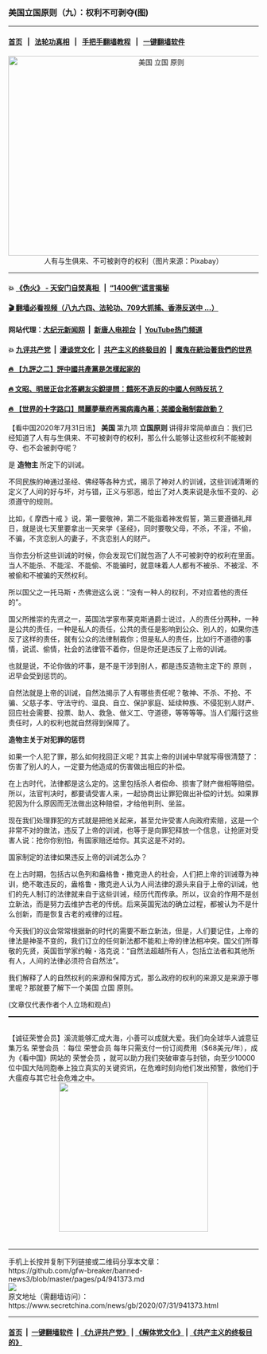 ### 美国立国原则（九）：权利不可剥夺(图)
------------------------

#### [首页](https://github.com/gfw-breaker/banned-news3/blob/master/README.md) &nbsp;&nbsp;|&nbsp;&nbsp; [法轮功真相](https://github.com/begood0513/basic/blob/master/README.md)  &nbsp;&nbsp;|&nbsp;&nbsp; [手把手翻墙教程](https://github.com/gfw-breaker/guides/wiki)  &nbsp;&nbsp;|&nbsp;&nbsp; [一键翻墙软件](https://github.com/gfw-breaker/nogfw/blob/master/README.md)  



<div class="article_right" style="fone-color:#000">
 <p style="text-align: center;">
  <img alt="美国 立国 原则" src="https://img3.secretchina.com/pic/2020/5-9/p2686181a508893551-ss.jpg" style="height:401px; width:600px"/>
  <br>
   人有与生俱来、不可被剥夺的权利（图片来源：Pixabay）
   <span id="hideid" name="hideid" style="color:red;display:none;">
    <span href="https://www.secretchina.com">
    </span>
   </span>
  </br>
 </p>
 <div id="txt-mid1-t21-2017">
  

---

#### 💥 [《伪火》 - 天安门自焚真相 ](http://141.164.39.94:10000/videos/blog/weihuo.html)&nbsp; |&nbsp; [“1400例”谎言揭秘  ](http://141.164.39.94:10000/videos/blog/jiexi1400.html)

#### [ 🎬  翻墙必看视频（八九六四、法轮功、709大抓捕、香港反送中 ...）](https://github.com/gfw-breaker/links/blob/master/banned.md)

#### 网站代理：[大纪元新闻网](http://167.172.10.89:10080/gb/) &nbsp;|&nbsp; [新唐人电视台](http://167.172.10.89:8808/gb/) &nbsp;|&nbsp; [YouTube热门频道](http://158.247.203.241/youtube.html)

#### 💥 [九评共产党](http://141.164.39.94:10000/videos/res/jiuping/)&nbsp; |&nbsp; [漫谈党文化](http://141.164.39.94:10000/videos/res/mtdwh/)&nbsp; |&nbsp; [共产主义的终极目的](http://141.164.39.94:10000/videos/res/zjmd/)&nbsp; |&nbsp; [魔鬼在統治著我們的世界](http://141.164.39.94:10000/videos/res/TheSpecter/)  

#### [ 🔥  【九評之二】評中國共產黨是怎樣起家的](http://141.164.39.94:10000/videos/news/../res/jiuping/index.html)

#### [ 🔥  文昭、明居正台北答網友尖銳提問：餓死不造反的中國人何時反抗？](http://141.164.39.94:10000/videos/news/wenzhao-mjz.html)

#### [ 🔥  【世界的十字路口】閆麗夢華府再揭病毒內幕；美國金融制裁啟動？](http://141.164.39.94:10000/videos/news/tanghao01.html)


  </div>
 </div>
 <p>
  【看中国2020年7月31日讯】
  <strong>
   <span href="https://www.secretchina.com/news/gb/tag/美国" target="_blank">
    美国
   </span>
  </strong>
  第九项
  <strong>
   立国原则
  </strong>
  讲得非常简单直白：我们已经知道了人有与生俱来、不可被剥夺的权利，那么什么能够让这些权利不能被剥夺、也不会被剥夺呢？
  <span id="hideid" name="hideid" style="color:red;display:none;">
   <span href="https://www.secretchina.com">
   </span>
  </span>
 </p>
 <p>
  是
  <strong>
   <span href="https://www.secretchina.com/news/gb/tag/造物主" target="_blank">
    造物主
   </span>
  </strong>
  所定下的训诫。
 </p>
 <p>
  不同民族的神通过圣经、佛经等各种方式，揭示了神对人的训诫，这些训诫清晰的定义了人间的好与坏，对与错，正义与邪恶，给出了对人类来说是永恒不变的、必须遵守的规则。
 </p>
 <p>
  比如，《
  <span href="https://zh.wikipedia.org/zh/%E5%8D%81%E8%AA%A1" target="_blank">
   摩西十戒
  </span>
  》说，第一要敬神，第二不能指着神发假誓，第三要遵循礼拜日，就是说七天里要拿出一天来学《圣经》，同时要敬父母，不杀，不淫，不偷，不骗，不贪恋别人的妻子，不贪恋别人的财产。
 </p>
 <p>
  当你去分析这些训诫的时候，你会发现它们就包涵了人不可被剥夺的权利在里面。当人不能杀、不能淫、不能偷、不能骗时，就意味着人人都有不被杀、不被淫、不被偷和不被骗的天然权利。
 </p>
 <p>
  所以国父之一托马斯・杰佛逊这么说：“没有一种人的权利，不对应着他的责任的”。
 </p>
 <center>
  <div style="max-width: 632px;height:180px; display: none; text-align: center; margin: 0 auto; overflow: hidden;overflow-x: hidden;">
   <div id="taboola-midarticle-thumbnails" style="max-width: 632px;height:180px;overflow: hidden;overflow-x: hidden;">
   </div>
  </div>
  <div>
   <center>
    <div id="div-gpt-ad-1589559869784-0">
    </div>
   </center>
  </div>
 </center>
 <p>
  国父所推崇的先贤之一，英国法学家布莱克斯通爵士说过，人的责任分两种，一种是公共的责任，一种是私人的责任，公共的责任是影响到公众、别人的，如果你违反了这样的责任，就有公众的法律制裁你；但是私人的责任，比如行不道德的事情，说谎、偷情，社会的法律管不着你，但是你还是违反了上帝的训诫。
 </p>
 <center>
  <div style="max-width: 632px;height:180px; display: none; text-align: center; margin: 0 auto; overflow: hidden;overflow-x: hidden;">
   <div id="taboola-midarticle-thumbnails" style="max-width: 632px;height:180px;overflow: hidden;overflow-x: hidden;">
   </div>
  </div>
  <div>
   <center>
    <div id="div-gpt-ad-1589559869784-0">
    </div>
   </center>
  </div>
 </center>
 <p>
  也就是说，不论你做的坏事，是不是干涉到别人，都是违反造物主定下的
  <span href="https://www.secretchina.com/news/gb/tag/原则" target="_blank">
   原则
  </span>
  ，迟早会受到惩罚的。
 </p>
 <center>
  <div style="max-width: 632px;height:180px; display: none; text-align: center; margin: 0 auto; overflow: hidden;overflow-x: hidden;">
   <div id="taboola-midarticle-thumbnails" style="max-width: 632px;height:180px;overflow: hidden;overflow-x: hidden;">
   </div>
  </div>
  <div>
   <center>
    <div id="div-gpt-ad-1589559869784-0">
    </div>
   </center>
  </div>
 </center>
 <p>
  自然法就是上帝的训诫，自然法揭示了人有哪些责任呢？敬神、不杀、不抢、不骗、父慈子孝、守法守约、温良、自立、保护家庭、延续种族、不侵犯别人财产、回应社会需要、投票、助人、救急、做义工、守道德，等等等等。当人们履行这些责任时，人的权利也就自然得到保障了。
 </p>
 <center>
  <div style="max-width: 632px;height:180px; display: none; text-align: center; margin: 0 auto; overflow: hidden;overflow-x: hidden;">
   <div id="taboola-midarticle-thumbnails" style="max-width: 632px;height:180px;overflow: hidden;overflow-x: hidden;">
   </div>
  </div>
  <div>
   <center>
    <div id="div-gpt-ad-1589559869784-0">
    </div>
   </center>
  </div>
 </center>
 <p>
  <strong>
   造物主关于对犯罪的惩罚
  </strong>
 </p>
 <center>
  <div style="max-width: 632px;height:180px; display: none; text-align: center; margin: 0 auto; overflow: hidden;overflow-x: hidden;">
   <div id="taboola-midarticle-thumbnails" style="max-width: 632px;height:180px;overflow: hidden;overflow-x: hidden;">
   </div>
  </div>
  <div>
   <center>
    <div id="div-gpt-ad-1589559869784-0">
    </div>
   </center>
  </div>
 </center>
 <p>
  如果一个人犯了罪，那么如何找回正义呢？其实上帝的训诫中早就写得很清楚了：伤害了别人的人，一定要为他造成的伤害做出相应的补偿。
 </p>
 <center>
  <div style="max-width: 632px;height:180px; display: none; text-align: center; margin: 0 auto; overflow: hidden;overflow-x: hidden;">
   <div id="taboola-midarticle-thumbnails" style="max-width: 632px;height:180px;overflow: hidden;overflow-x: hidden;">
   </div>
  </div>
  <div>
   <center>
    <div id="div-gpt-ad-1589559869784-0">
    </div>
   </center>
  </div>
 </center>
 <p>
  在上古时代，法律都是这么定的。这里包括杀人者偿命、损害了财产做相等赔偿。所以，法官判决时，都要请受害人来，一起协商出让罪犯做出补偿的计划。如果罪犯因为什么原因而无法做出这种赔偿，才给他判刑、坐监。
 </p>
 <center>
  <div style="max-width: 632px;height:180px; display: none; text-align: center; margin: 0 auto; overflow: hidden;overflow-x: hidden;">
   <div id="taboola-midarticle-thumbnails" style="max-width: 632px;height:180px;overflow: hidden;overflow-x: hidden;">
   </div>
  </div>
  <div>
   <center>
    <div id="div-gpt-ad-1589559869784-0">
    </div>
   </center>
  </div>
 </center>
 <center>
  <ins class="adsbygoogle" data-ad-client="ca-pub-1276641434651360" data-ad-format="fluid" data-ad-layout="in-article" data-ad-slot="3646767294" style="display:block; text-align:center;">
  </ins>
 </center>
 <p>
  现在我们处理罪犯的方式就是把他关起来，甚至允许受害人向政府索赔，这是一个非常不对的做法，违反了上帝的训诫，也等于是向罪犯释放一个信息，让抢匪对受害人说：抢你你别怕，有国家赔还给你。其实这是不对的。
 </p>
 <center>
  <div style="max-width: 632px;height:180px; display: none; text-align: center; margin: 0 auto; overflow: hidden;overflow-x: hidden;">
   <div id="taboola-midarticle-thumbnails" style="max-width: 632px;height:180px;overflow: hidden;overflow-x: hidden;">
   </div>
  </div>
  <div>
   <center>
    <div id="div-gpt-ad-1589559869784-0">
    </div>
   </center>
  </div>
 </center>
 <p>
  国家制定的法律如果违反上帝的训诫怎么办？
 </p>
 <center>
  <div style="max-width: 632px;height:180px; display: none; text-align: center; margin: 0 auto; overflow: hidden;overflow-x: hidden;">
   <div id="taboola-midarticle-thumbnails" style="max-width: 632px;height:180px;overflow: hidden;overflow-x: hidden;">
   </div>
  </div>
  <div>
   <center>
    <div id="div-gpt-ad-1589559869784-0">
    </div>
   </center>
  </div>
 </center>
 <p>
  在上古时期，包括古以色列和盎格鲁・撒克逊人的社会，人们把上帝的训诫尊为神训，绝不敢违反的，盎格鲁・撒克逊人认为人间法律的源头来自于上帝的训诫，他们的先人制订的法律就来自于这些训诫，经历代而传承。所以，议会的作用不是创立新法，而是努力去维护古老的传统。后来英国宪法的确立过程，都被认为不是什么创新，而是恢复古老的戒律的过程。
 </p>
 <center>
  <div style="max-width: 632px;height:180px; display: none; text-align: center; margin: 0 auto; overflow: hidden;overflow-x: hidden;">
   <div id="taboola-midarticle-thumbnails" style="max-width: 632px;height:180px;overflow: hidden;overflow-x: hidden;">
   </div>
  </div>
  <div>
   <center>
    <div id="div-gpt-ad-1589559869784-0">
    </div>
   </center>
  </div>
 </center>
 <p>
  今天我们的议会常常根据新的时代的需要不断立新法，但是，人们要记住，上帝的律法是神圣不变的，我们订立的任何新法都不能和上帝的律法相冲突。国父们所尊敬的先贤，英国哲学家约翰・洛克说：“自然法超越所有人，包括立法者和其他所有人，人间的法律必须符合自然法”。
 </p>
 <center>
  <div style="max-width: 632px;height:180px; display: none; text-align: center; margin: 0 auto; overflow: hidden;overflow-x: hidden;">
   <div id="taboola-midarticle-thumbnails" style="max-width: 632px;height:180px;overflow: hidden;overflow-x: hidden;">
   </div>
  </div>
  <div>
   <center>
    <div id="div-gpt-ad-1589559869784-0">
    </div>
   </center>
  </div>
 </center>
 <p>
  我们解释了人的自然权利的来源和保障方式，那么政府的权利的来源又是来源于哪里呢？那就要了解下一个美国
  <span href="https://www.secretchina.com/news/gb/tag/立国" target="_blank">
   立国
  </span>
  原则。
 </p>
 <center>
  <div style="max-width: 632px;height:180px; display: none; text-align: center; margin: 0 auto; overflow: hidden;overflow-x: hidden;">
   <div id="taboola-midarticle-thumbnails" style="max-width: 632px;height:180px;overflow: hidden;overflow-x: hidden;">
   </div>
  </div>
  <div>
   <center>
    <div id="div-gpt-ad-1589559869784-0">
    </div>
   </center>
  </div>
 </center>
 (文章仅代表作者个人立场和观点)
 <p style="margin-bottom:10px;">
  <hr style="border-top: 1px dashed  ;" width="100%"/>
  <br/>
  【诚征荣誉会员】溪流能够汇成大海，小善可以成就大爱。我们向全球华人诚意征集万名
  <span href="/kzgd/subscribe.html" target="_blank">
   荣誉会员
  </span>
  ：每位
  <span href="/kzgd/subscribe.html" target="_blank">
   荣誉会员
  </span>
  每年只需支付一份订阅费用（$68美元/年），成为《看中国》网站的
  <span href="/kzgd/subscribe.html" target="_blank">
   荣誉会员
  </span>
  ，就可以助力我们突破审查与封锁，向至少10000位中国大陆同胞奉上独立真实的关键资讯，在危难时刻向他们发出预警，救他们于大瘟疫与其它社会危难之中。
  <center>
   <span href="https://account.secretchina.com/planshopcart.php?pid=2020plana&amp;carf=add&amp;code=b5">
    <img src="https://img3.secretchina.com/pic/2020/7-29/p2742721a263579567.jpg" width="300px"/>
   </span>
  </center>
  <center>
   <div style="max-width: 632px;height:180px; display: none; text-align: center; margin: 0 auto; overflow: hidden;overflow-x: hidden;">
    <div id="taboola-midarticle-thumbnails" style="max-width: 632px;height:180px;overflow: hidden;overflow-x: hidden;">
    </div>
   </div>
   <div>
    <center>
     <div id="div-gpt-ad-1589559869784-0">
     </div>
    </center>
   </div>
  </center>
  <center>
   <div>
    <div id="txt-mid2-t22-2017" style="display: block;margin-top:8px;max-height: 351px;  overflow: hidden;">
     <div id="SC-21xx">
     </div>
     <ins class="adsbygoogle" data-ad-client="ca-pub-1276641434651360" data-ad-format="auto" data-ad-slot="4301710469" data-full-width-responsive="true" style="display:block">
     </ins>
    </div>
   </div>
  </center>
  <div style="padding-top:12px;">
  </div>
 </p>
</div>

<hr/>
手机上长按并复制下列链接或二维码分享本文章：<br/>
https://github.com/gfw-breaker/banned-news3/blob/master/pages/p4/941373.md <br/>
<a href='https://github.com/gfw-breaker/banned-news3/blob/master/pages/p4/941373.md'><img src='https://github.com/gfw-breaker/banned-news3/blob/master/pages/p4/941373.md.png'/></a> <br/>
原文地址（需翻墙访问）：https://www.secretchina.com/news/gb/2020/07/31/941373.html


------------------------
#### [首页](https://github.com/gfw-breaker/banned-news3/blob/master/README.md) &nbsp;|&nbsp; [一键翻墙软件](https://github.com/gfw-breaker/nogfw/blob/master/README.md) &nbsp;| [《九评共产党》](https://github.com/gfw-breaker/9ping.md/blob/master/README.md#九评之一评共产党是什么) | [《解体党文化》](https://github.com/gfw-breaker/jtdwh.md/blob/master/README.md) | [《共产主义的终极目的》](https://github.com/gfw-breaker/gczydzjmd.md/blob/master/README.md)


<img src='http://gfw-breaker.win/banned-news3/pages/p4/941373.md' width='0px' height='0px'/>